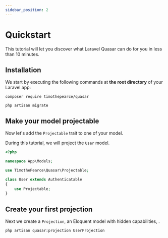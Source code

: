 ```yaml
---
sidebar_position: 2
---
```


# Quickstart

This tutorial will let you discover what Laravel Quasar can do for you in less than 10 minutes.

## Installation

We start by executing the following commands at **the root directory** of your Laravel app:

```shell
composer require timothepearce/quasar

php artisan migrate
```

## Make your model projectable

Now let's add the `Projectable` trait to one of your model.

During this tutorial, we will project the `User` model.

```php {9}
<?php

namespace App\Models;

use TimothePearce\Quasar\Projectable;

class User extends Authenticatable
{
    use Projectable;
}
```

## Create your first projection

Next we create a `Projection`, an Eloquent model with hidden capabilities, .

```shell
php artisan quasar:projection UserProjection
```

## 